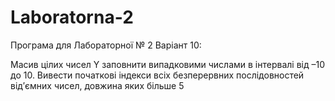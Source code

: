 # Laboratorna-2
Програма для Лабораторної № 2
Варіант 10:

Масив цілих чисел Y заповнити випадковими числами в інтервалі від –10 до 10. Вивести початкові індекси всіх безперервних послідовностей від′ємних чисел, довжина яких більше 5
